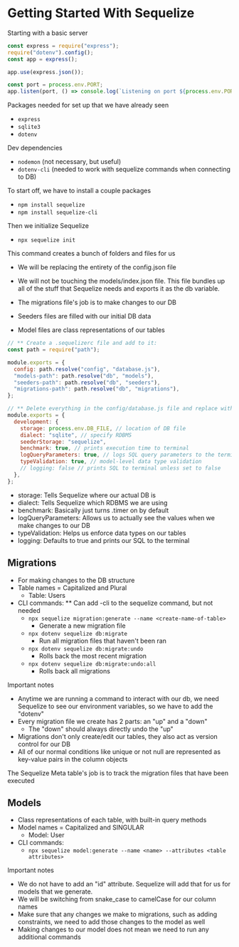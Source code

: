 # Getting Started With Sequelize

Starting with a basic server

```js
const express = require("express");
require("dotenv").config();
const app = express();

app.use(express.json());

const port = process.env.PORT;
app.listen(port, () => console.log(`Listening on port ${process.env.PORT}...`));
```

Packages needed for set up that we have already seen

- `express`
- `sqlite3`
- `dotenv`

Dev dependencies

- `nodemon` (not necessary, but useful)
- `dotenv-cli` (needed to work with sequelize commands when connecting to DB)

To start off, we have to install a couple packages

- `npm install sequelize`
- `npm install sequelize-cli`

Then we initialize Sequelize

- `npx sequelize init`

This command creates a bunch of folders and files for us

- We will be replacing the entirety of the config.json file
- We will not be touching the models/index.json file. This file bundles up all of the stuff that Sequelize needs and exports it as the db variable.

- The migrations file's job is to make changes to our DB
- Seeders files are filled with our initial DB data
- Model files are class representations of our tables

```js
// ** Create a .sequelizerc file and add to it:
const path = require("path");

module.exports = {
  config: path.resolve("config", "database.js"),
  "models-path": path.resolve("db", "models"),
  "seeders-path": path.resolve("db", "seeders"),
  "migrations-path": path.resolve("db", "migrations"),
};

// ** Delete everything in the config/database.js file and replace with:
module.exports = {
  development: {
    storage: process.env.DB_FILE, // location of DB file
    dialect: "sqlite", // specify RDBMS
    seederStorage: "sequelize",
    benchmark: true, // prints execution time to terminal
    logQueryParameters: true, // logs SQL query parameters to the terminal
    typeValidation: true, // model-level data type validation
    // logging: false // prints SQL to terminal unless set to false
  },
};
```

- storage: Tells Sequelize where our actual DB is
- dialect: Tells Sequelize which RDBMS we are using
- benchmark: Basically just turns .timer on by default
- logQueryParameters: Allows us to actually see the values when we make changes to our DB
- typeValidation: Helps us enforce data types on our tables
- logging: Defaults to true and prints our SQL to the terminal

## Migrations

- For making changes to the DB structure
- Table names = Capitalized and Plural
  - Table: Users
- CLI commands: \*\* Can add -cli to the sequelize command, but not needed
  - `npx sequelize migration:generate --name <create-name-of-table>`
    - Generate a new migration file
  - `npx dotenv sequelize db:migrate`
    - Run all migration files that haven't been ran
  - `npx dotenv sequelize db:migrate:undo`
    - Rolls back the most recent migration
  - `npx dotenv sequelize db:migrate:undo:all`
    - Rolls back all migrations

Important notes

- Anytime we are running a command to interact with our db, we need Sequelize to
  see our environment variables, so we have to add the "dotenv"
- Every migration file we create has 2 parts: an "up" and a "down"
  - The "down" should always directly undo the "up"
- Migrations don't only create/edit our tables, they also act as version control for our DB
- All of our normal conditions like unique or not null are represented as key-value pairs in the column objects

The Sequelize Meta table's job is to track the migration files that have been executed

## Models

- Class representations of each table, with built-in query methods
- Model names = Capitalized and SINGULAR
  - Model: User
- CLI commands:
  - `npx sequelize model:generate --name <name> --attributes <table attributes>`

Important notes

- We do not have to add an "id" attribute. Sequelize will add that for us for models that we generate.
- We will be switching from snake_case to camelCase for our column names
- Make sure that any changes we make to migrations, such as adding constraints, we need to add those changes to the model as well
- Making changes to our model does not mean we need to run any additional commands
